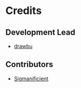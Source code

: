 # Credits


## Development Lead


* [drawbu](https://https://github.com/drawbu "drawbu")

## Contributors

* [Sigmanificient](https://github.com/Sigmanificient "Sigmanificient")
